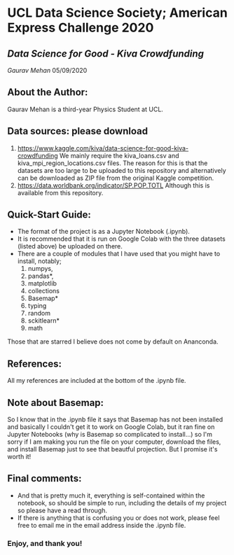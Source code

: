 # **UCL Data Science Society; American Express Challenge 2020**

## *Data Science for Good - Kiva Crowdfunding*

*Gaurav Mehan*
05/09/2020

## About the Author:
Gaurav Mehan is a third-year Physics Student at UCL.

## Data sources: please download
1. https://www.kaggle.com/kiva/data-science-for-good-kiva-crowdfunding 
  We mainly require the kiva_loans.csv and kiva_mpi_region_locations.csv files.
  The reason for this is that the datasets are too large to be uploaded to this 
  repository and alternatively can be downloaded as ZIP file from the original Kaggle competition.
2. https://data.worldbank.org/indicator/SP.POP.TOTL
  Although this is available from this repository.
## Quick-Start Guide:
* The format of the project is as a Jupyter Notebook (.ipynb).
* It is recommended that it is run on Google Colab with the three datasets (listed above) be uploaded on there.
* There are a couple of modules that I have used that you might have to install, notably;
  1. numpys,
  2. pandas*,
  3. matplotlib
  4. collections
  5. Basemap*
  6. typing
  7. random
  8. sckitlearn*
  9. math


Those that are starred I believe does not come by default on Ananconda.

## References:
All my references are included at the bottom of the .ipynb file.
## Note about Basemap:
So I know that in the .ipynb file it says that Basemap has not been installed and basically I couldn't get it to work on Google Colab,
but it ran fine on Jupyter Notebooks (why is Basemap so complicated to install...) so I'm sorry if I am making you run the file on your 
computer, download the files, and install Basemap just to see that beautful projection. But I promise it's worth it!

## Final comments:
* And that is pretty much it, everything is self-contained within the notebook, so should be simple to run, including the details of my project so 
please have a read through.
* If there is anything that is confusing you or does not work, please feel free to email me in the email address inside the .ipynb file.

### Enjoy, and thank you!
